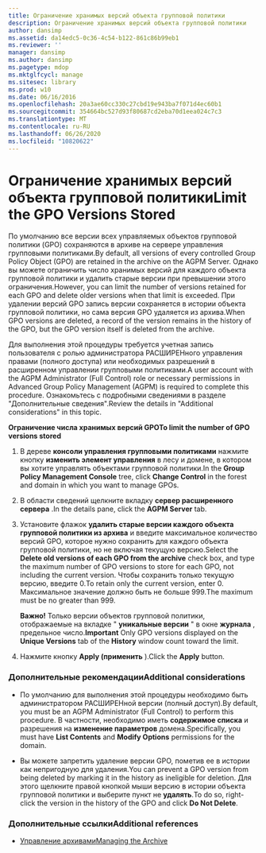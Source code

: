 ```yaml
---
title: Ограничение хранимых версий объекта групповой политики
description: Ограничение хранимых версий объекта групповой политики
author: dansimp
ms.assetid: da14edc5-0c36-4c54-b122-861c86b99eb1
ms.reviewer: ''
manager: dansimp
ms.author: dansimp
ms.pagetype: mdop
ms.mktglfcycl: manage
ms.sitesec: library
ms.prod: w10
ms.date: 06/16/2016
ms.openlocfilehash: 20a3ae60cc330c27cbd19e943ba7f071d4ec60b1
ms.sourcegitcommit: 354664bc527d93f80687cd2eba70d1eea024c7c3
ms.translationtype: MT
ms.contentlocale: ru-RU
ms.lasthandoff: 06/26/2020
ms.locfileid: "10820622"
---
```

# <span data-ttu-id="54acf-103">Ограничение хранимых версий объекта групповой политики</span><span class="sxs-lookup"><span data-stu-id="54acf-103">Limit the GPO Versions Stored</span></span>


<span data-ttu-id="54acf-104">По умолчанию все версии всех управляемых объектов групповой политики (GPO) сохраняются в архиве на сервере управления групповыми политиками.</span><span class="sxs-lookup"><span data-stu-id="54acf-104">By default, all versions of every controlled Group Policy Object (GPO) are retained in the archive on the AGPM Server.</span></span> <span data-ttu-id="54acf-105">Однако вы можете ограничить число хранимых версий для каждого объекта групповой политики и удалить старые версии при превышении этого ограничения.</span><span class="sxs-lookup"><span data-stu-id="54acf-105">However, you can limit the number of versions retained for each GPO and delete older versions when that limit is exceeded.</span></span> <span data-ttu-id="54acf-106">При удалении версий GPO запись версии сохраняется в истории объекта групповой политики, но сама версия GPO удаляется из архива.</span><span class="sxs-lookup"><span data-stu-id="54acf-106">When GPO versions are deleted, a record of the version remains in the history of the GPO, but the GPO version itself is deleted from the archive.</span></span>

<span data-ttu-id="54acf-107">Для выполнения этой процедуры требуется учетная запись пользователя с ролью администратора РАСШИРЕНного управления правами (полного доступа) или необходимых разрешений в расширенном управлении групповыми политиками.</span><span class="sxs-lookup"><span data-stu-id="54acf-107">A user account with the AGPM Administrator (Full Control) role or necessary permissions in Advanced Group Policy Management (AGPM) is required to complete this procedure.</span></span> <span data-ttu-id="54acf-108">Ознакомьтесь с подробными сведениями в разделе "Дополнительные сведения".</span><span class="sxs-lookup"><span data-stu-id="54acf-108">Review the details in "Additional considerations" in this topic.</span></span>

**<span data-ttu-id="54acf-109">Ограничение числа хранимых версий GPO</span><span class="sxs-lookup"><span data-stu-id="54acf-109">To limit the number of GPO versions stored</span></span>**

1.  <span data-ttu-id="54acf-110">В дереве **консоли управления групповыми политиками** нажмите кнопку **изменить элемент управления** в лесу и домене, в котором вы хотите управлять объектами групповой политики.</span><span class="sxs-lookup"><span data-stu-id="54acf-110">In the **Group Policy Management Console** tree, click **Change Control** in the forest and domain in which you want to manage GPOs.</span></span>

2.  <span data-ttu-id="54acf-111">В области сведений щелкните вкладку **сервер расширенного сервера** .</span><span class="sxs-lookup"><span data-stu-id="54acf-111">In the details pane, click the **AGPM Server** tab.</span></span>

3.  <span data-ttu-id="54acf-112">Установите флажок **удалить старые версии каждого объекта групповой политики из архива** и введите максимальное количество версий GPO, которое нужно сохранить для каждого объекта групповой политики, но не включая текущую версию.</span><span class="sxs-lookup"><span data-stu-id="54acf-112">Select the **Delete old versions of each GPO from the archive** check box, and type the maximum number of GPO versions to store for each GPO, not including the current version.</span></span> <span data-ttu-id="54acf-113">Чтобы сохранить только текущую версию, введите 0.</span><span class="sxs-lookup"><span data-stu-id="54acf-113">To retain only the current version, enter 0.</span></span> <span data-ttu-id="54acf-114">Максимальное значение должно быть не больше 999.</span><span class="sxs-lookup"><span data-stu-id="54acf-114">The maximum must be no greater than 999.</span></span>

    <span data-ttu-id="54acf-115">**Важно!**  Только версии объектов групповой политики, отображаемые на вкладке " **уникальные версии** " в окне **журнала** , предельное число.</span><span class="sxs-lookup"><span data-stu-id="54acf-115">**Important** Only GPO versions displayed on the **Unique Versions** tab of the **History** window count toward the limit.</span></span>

     

4.  <span data-ttu-id="54acf-116">Нажмите кнопку **Apply (применить** ).</span><span class="sxs-lookup"><span data-stu-id="54acf-116">Click the **Apply** button.</span></span>

### <span data-ttu-id="54acf-117">Дополнительные рекомендации</span><span class="sxs-lookup"><span data-stu-id="54acf-117">Additional considerations</span></span>

-   <span data-ttu-id="54acf-118">По умолчанию для выполнения этой процедуры необходимо быть администратором РАСШИРЕНной версии (полный доступ).</span><span class="sxs-lookup"><span data-stu-id="54acf-118">By default, you must be an AGPM Administrator (Full Control) to perform this procedure.</span></span> <span data-ttu-id="54acf-119">В частности, необходимо иметь **содержимое списка** и разрешения на **изменение параметров** домена.</span><span class="sxs-lookup"><span data-stu-id="54acf-119">Specifically, you must have **List Contents** and **Modify Options** permissions for the domain.</span></span>

-   <span data-ttu-id="54acf-120">Вы можете запретить удаление версии GPO, пометив ее в истории как непригодную для удаления.</span><span class="sxs-lookup"><span data-stu-id="54acf-120">You can prevent a GPO version from being deleted by marking it in the history as ineligible for deletion.</span></span> <span data-ttu-id="54acf-121">Для этого щелкните правой кнопкой мыши версию в истории объекта групповой политики и выберите пункт не **удалять**.</span><span class="sxs-lookup"><span data-stu-id="54acf-121">To do so, right-click the version in the history of the GPO and click **Do Not Delete**.</span></span>

### <span data-ttu-id="54acf-122">Дополнительные ссылки</span><span class="sxs-lookup"><span data-stu-id="54acf-122">Additional references</span></span>

-   [<span data-ttu-id="54acf-123">Управление архивами</span><span class="sxs-lookup"><span data-stu-id="54acf-123">Managing the Archive</span></span>](managing-the-archive.md)

 

 






